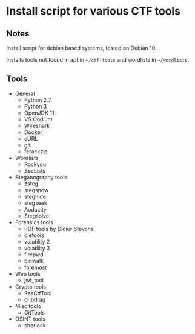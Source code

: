 # Install script for various CTF tools
## Notes
Install script for debian based systems, tested on Debian 10.

Installs tools not found in apt in `~/ctf-tools` and wordlists in `~/wordlists`.

## Tools
* General
    * Python 2.7
    * Python 3
    * OpenJDK 11
    * VS Codium
    * Wireshark
    * Docker
    * cURL
    * git
    * fcrackzip
* Wordlists
    * Rockyou
    * SecLists
* Steganography tools
    * zsteg
    * stegsnow
    * steghide
    * stegseek
    * Audacity
    * Stegsolve
* Forensics tools
    * PDF tools by Didier Stevens
    * oletools
    * volatility 2
    * volatility 3
    * firepwd
    * binwalk
    * foremost
* Web tools
    * jwt_tool
* Crypto tools
    * RsaCtfTool
    * cribdrag
* Misc tools
    * GitTools
* OSINT tools
    * sherlock
